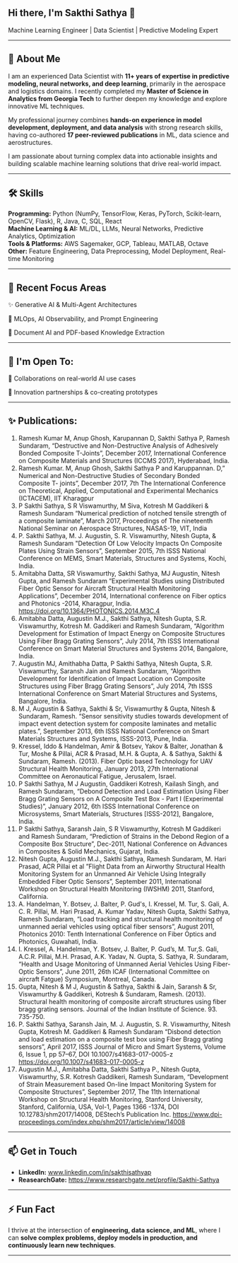 
## Hi there, I'm Sakthi Sathya 👋  
Machine Learning Engineer | Data Scientist | Predictive Modeling Expert  

---

## 🌟 About Me
I am an experienced Data Scientist with **11+ years of expertise in predictive modeling, neural networks, and deep learning**, primarily in the aerospace and logistics domains. I recently completed my **Master of Science in Analytics from Georgia Tech** to further deepen my knowledge and explore innovative ML techniques.  

My professional journey combines **hands-on experience in model development, deployment, and data analysis** with strong research skills, having co-authored **17 peer-reviewed publications** in ML, data science and aerostructures.

I am passionate about turning complex data into actionable insights and building scalable machine learning solutions that drive real-world impact.


---

## 🛠️ Skills

**Programming:** Python (NumPy, TensorFlow, Keras, PyTorch, Scikit-learn, OpenCV, Flask), R, Java, C, SQL, React  
**Machine Learning & AI:** ML/DL, LLMs, Neural Networks, Predictive Analytics, Optimization  
**Tools & Platforms:** AWS Sagemaker, GCP, Tableau, MATLAB, Octave  
**Other:** Feature Engineering, Data Preprocessing, Model Deployment, Real-time Monitoring  

---
## 🔬 Recent Focus Areas

✨ Generative AI & Multi-Agent Architectures

🧩 MLOps, AI Observability, and Prompt Engineering

📄 Document AI and PDF-based Knowledge Extraction

---
## 🎤 I'm Open To:

🤝 Collaborations on real-world AI use cases

🧪 Innovation partnerships & co-creating prototypes

---
## ✨ Publications:
1. Ramesh Kumar M, Anup Ghosh, Karupannan D, Sakthi Sathya P, Ramesh Sundaram, “Destructive and Non-Destructive Analysis of Adhesively Bonded Composite T-Joints”, December 2017, International Conference on Composite Materials and Structures (ICCMS 2017), Hyderabad, India.
2. Ramesh Kumar. M, Anup Ghosh, Sakthi Sathya P and Karuppannan. D,” Numerical and Non-Destructive Studies of Secondary Bonded Composite T- joints”, December 2017, 7th The International Conference on Theoretical, Applied, Computational and Experimental Mechanics (ICTACEM), IIT Kharagpur
3. P Sakthi Sathya, S R Viswamurthy, M Siva, Kotresh M Gaddikeri & Ramesh Sundaram “Numerical prediction of notched tensile strength of a composite laminate”, March 2017, Proceedings of The nineteenth National Seminar on Aerospace Structures, NASAS-19, VIT, India
4. P. Sakthi Sathya, M. J. Augustin, S. R. Viswamurthy, Nitesh Gupta,  & Ramesh Sundaram "Detection Of Low Velocity Impacts On Composite Plates Using Strain Sensors”, September 2015, 7th ISSS National Conference on MEMS, Smart Materials, Structures and Systems, Kochi, India.
5.	Amitabha Datta, SR Viswamurthy, Sakthi Sathya, MJ Augustin, Nitesh Gupta, and Ramesh Sundaram “Experimental Studies using Distributed Fiber Optic Sensor for Aircraft Structural Health Monitoring Applications”, December 2014, International conference on Fiber optics and Photonics -2014, Kharagpur, India. https://doi.org/10.1364/PHOTONICS.2014.M3C.4 
6. Amitabha Datta, Augustin M.J., Sakthi Sathya, Nitesh Gupta, S.R. Viswamurthy, Kotresh M. Gaddikeri and Ramesh Sundaram, “Algorithm Development for Estimation of Impact Energy on Composite Structures Using Fiber Bragg Grating Sensors”, July 2014, 7th ISSS International Conference on Smart Material Structures and Systems 2014, Bangalore, India.
7. Augustin MJ, Amithabha Datta, P Sakthi Sathya, Nitesh Gupta, S.R. Viswamurthy, Saransh Jain and Ramesh Sundaram, “Algorithm Development for Identification of Impact Location on Composite Structures using Fiber Bragg Grating Sensors”, July 2014, 7th ISSS International Conference on Smart Material Structures and Systems, Bangalore, India.
8. M J, Augustin & Sathya, Sakthi & Sr, Viswamurthy & Gupta, Nitesh & Sundaram, Ramesh. “Sensor sensitivity studies towards development of impact event detection system for composite laminates and metallic plates.”, September 2013, 6th ISSS National Conference on Smart Materials Structures and Systems, ISSS-2013, Pune, India.
9. Kressel, Iddo & Handelman, Amir & Botsev, Yakov & Balter, Jonathan & Tur, Moshe & Pillai, ACR & Prasad, M.H. & Gupta, A. & Sathya, Sakthi & Sundaram, Ramesh. (2013). Fiber Optic based Technology for UAV Structural Health Monitoring, January 2013, 27th International Committee on Aeronautical Fatigue, Jerusalem, Israel.
10. P Sakthi Sathya, M J Augustin, Gaddikeri Kotresh, Kailash Singh, and Ramesh Sundaram, “Debond Detection and Load Estimation Using Fiber Bragg Grating Sensors on A Composite Test Box - Part I (Experimental Studies)”, January 2012, 6th ISSS International Conference on Microsystems, Smart Materials, Structures [ISSS-2012], Bangalore, India.
11. P Sakthi Sathya, Saransh Jain, S R Viswamurthy, Kotresh M Gaddikeri and Ramesh Sundaram, “Prediction of Strains in the Debond Region of a Composite Box Structure”, Dec-2011, National Conference on Advances in Composites & Solid Mechanics, Gujarat, India.
12. Nitesh Gupta, Augustin M.J., Sakthi Sathya, Ramesh Sundaram, M. Hari Prasad, ACR Pillai et al ”Flight Data from an Airworthy Structural Health Monitoring System for an Unmanned Air Vehicle Using Integrally Embedded Fiber Optic Sensors”, September 2011, International Workshop on Structural Health Monitoring (IWSHM) 2011, Stanford, California.
13. A. Handelman, Y. Botsev, J. Balter, P. Gud's, I. Kressel, M. Tur, S. Gali, A. C. R. Pillai, M. Hari Prasad, A. Kumar Yadav, Nitesh Gupta, Sakthi Sathya, Ramesh Sundaram, “Load tracking and structural health monitoring of unmanned aerial vehicles using optical fiber sensors”, August 2011, Photonics 2010: Tenth International Conference on Fiber Optics and Photonics, Guwahati, India.
14. I. Kressel, A. Handelman, Y. Botsev, J. Balter, P. Gud’s, M. Tur,S. Gali, A.C.R. Pillai, M.H. Prasad, A.K. Yadav, N. Gupta, S. Sathya, R. Sundaram, “Health and Usage Monitoring of Unmanned Aerial Vehicles Using Fiber-Optic Sensors”, June 2011, 26th ICAF (International Committee on aircraft Fatgue) Symposium, Montreal, Canada.
15. Gupta, Nitesh & M J, Augustin & Sathya, Sakthi & Jain, Saransh & Sr, Viswamurthy & Gaddikeri, Kotresh & Sundaram, Ramesh. (2013). Structural health monitoring of composite aircraft structures using fiber bragg grating sensors. Journal of the Indian Institute of Science. 93. 735-750.
16. P. Sakthi Sathya, Saransh Jain, M. J. Augustin, S. R. Viswamurthy, Nitesh Gupta, Kotresh M. Gaddikeri & Ramesh Sundaram “Disbond detection and load estimation on a composite test box using Fiber Bragg grating sensors”, April 2017, ISSS Journal of Micro and Smart Systems, Volume 6, Issue 1, pp 57–67, DOI 10.1007/s41683-017-0005-z https://doi.org/10.1007/s41683-017-0005-z
17. Augustin M.J., Amitabha Datta, Sakthi Sathya P., Nitesh Gupta, Viswamurthy, S.R. Kotresh Gaddikeri, Ramesh Sundaram, “Development of Strain Measurement based On-line Impact Monitoring System for Composite Structures”, September 2017, The 11th International Workshop on Structural Health Monitoring, Stanford University, Stanford, California, USA, Vol-1, Pages 1366 -1374, DOI 10.12783/shm2017/14008, DEStech’s  Publication Inc. https://www.dpi-proceedings.com/index.php/shm2017/article/view/14008






---
## 📫 Get in Touch

- **LinkedIn:**   www.linkedin.com/in/sakthisathyap
- **ReasearchGate:**  https://www.researchgate.net/profile/Sakthi-Sathya


---

## ⚡ Fun Fact
I thrive at the intersection of **engineering, data science, and ML**, where I can **solve complex problems, deploy models in production, and continuously learn new techniques**.

---



<!--
**sakthips12/sakthips12** is a ✨ _special_ ✨ repository because its `README.md` (this file) appears on your GitHub profile.

Here are some ideas to get you started:

- 🔭 I’m currently working on ...
- 🌱 I’m currently learning ...
- 👯 I’m looking to collaborate on ...
- 🤔 I’m looking for help with ...
- 💬 Ask me about ...
- 📫 How to reach me: ...
- 😄 Pronouns: ...
- ⚡ Fun fact: ...
-->
